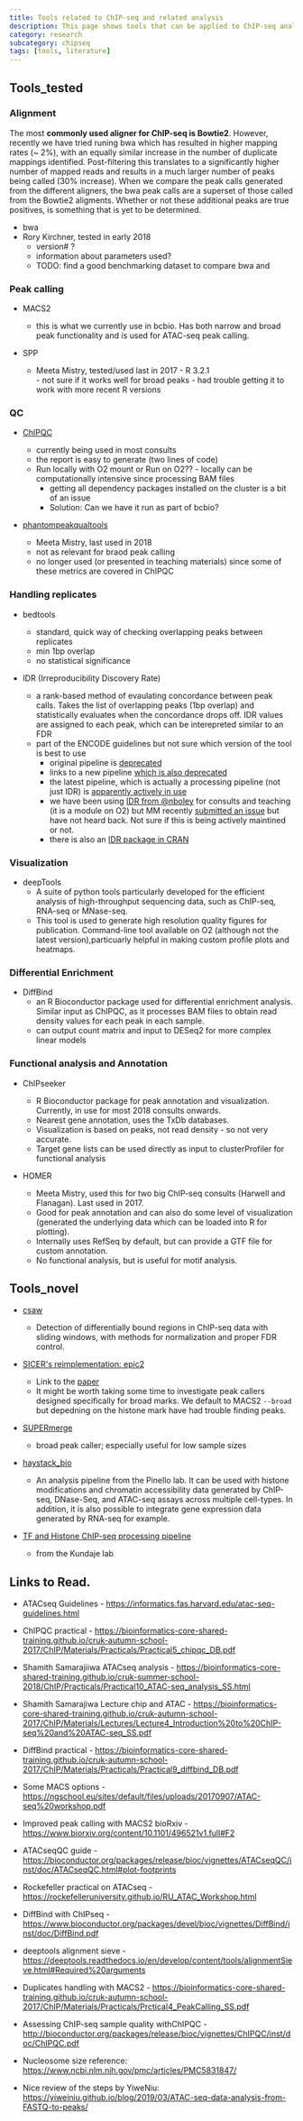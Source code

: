 ```yaml
---
title: Tools related to ChIP-seq and related analysis 
description: This page shows tools that can be applied to ChIP-seq analysis and other chromatin biology related techniques.
category: research
subcategory: chipseq 
tags: [tools, literature]
---
```


## Tools_tested

### Alignment

The most **commonly used aligner for ChIP-seq is Bowtie2**. However, recently we have tried runing bwa which has resulted in higher mapping rates (~ 2%), with an equally similar increase in the number of duplicate mappings identified. Post-filtering this translates to a significantly higher number of mapped reads and results in a much larger number of peaks being called (30% increase). When we compare the peak calls generated from the different aligners, the bwa peak calls are a superset of those called from the Bowtie2 aligments. Whether or not these additional peaks are true positives, is something that is yet to be determined.

- bwa
 - Rory Kirchner, tested in early 2018
    - version# ?
    - information about parameters used?
    - TODO: find a good benchmarking dataset to compare bwa and 
 
### Peak calling

- MACS2
  - this is what we currently use in bcbio. Has both narrow and broad peak functionality and is used for ATAC-seq peak calling.

- SPP
  - Meeta Mistry, tested/used last in 2017
  		- R 3.2.1	
  		- not sure if it works well for broad peaks 
  		- had trouble getting it to work with more recent R versions
  

### QC

- [ChIPQC](http://bioconductor.org/packages/release/bioc/html/ChIPQC.html)
	- currently being used in most consults
	- the report is easy to generate (two lines of code)
	- Run locally with O2 mount or Run on O2??		- locally can be computationally intensive since processing BAM files
		- getting all dependency packages installed on the cluster is a bit of an issue
		-  Solution: Can we have it run as part of bcbio?

	
- [phantompeakqualtools](https://github.com/kundajelab/phantompeakqualtools) 
  - Meeta Mistry, last used in 2018
  - not as relevant for braod peak calling
  - no longer used (or presented in teaching materials) since some of these metrics are covered in ChIPQC

	

### Handling replicates

- bedtools
  - standard, quick way of checking overlapping peaks between replicates
  - min 1bp overlap
  - no statistical significance

- IDR (Irreproducibility Discovery Rate) 
  - a rank-based method of evaulating concordance between peak calls. Takes the list of overlapping peaks (1bp overlap) and statistically evaluates when the concordance drops off. IDR values are assigned to each peak, which can be interepreted similar to an FDR
  - part of the ENCODE guidelines but not sure which version of the tool is best to use
    - original pipeline is [deprecated](https://sites.google.com/site/anshulkundaje/projects/idr)
    - links to a new pipeline [which is also deprecated](https://github.com/kundajelab/chipseq_pipeline)
    - the latest pipeline, which is actually a processing pipeline (not just IDR) is [apparently actively in use](https://github.com/ENCODE-DCC/chip-seq-pipeline2)
    - we have been using [IDR from @nboley](https://github.com/nboley/idr) for consults and teaching (it is a module on O2) but MM recently [submitted an issue](https://github.com/nboley/idr/issues/43) but have not heard back. Not sure if this is being actively maintined or not.
    - there is also an [IDR package in CRAN](https://cran.r-project.org/web/packages/idr/index.html)

### Visualization

- deepTools
  - A suite of python tools particularly developed for the efficient analysis of high-throughput sequencing data, such as ChIP-seq, RNA-seq or MNase-seq.
  - This tool is used to generate high resolution quality figures for publication. Command-line tool available on O2 (although not the latest version),particuarly helpful in making custom profile plots and heatmaps.

### Differential Enrichment

- DiffBind
  - an R Bioconductor package used for differential enrichment analysis. Similar input as ChIPQC, as it processes BAM files to obtain read density values for each peak in each sample.
  - can output count matrix and input to DESeq2 for more complex linear models

### Functional analysis and Annotation 

- ChIPseeker 
	- R Bioconductor package for peak annotation and visualization. Currently, in use for most 2018 consults onwards. 
	- Nearest gene annotation, uses the TxDb databases.
	- Visualization is based on peaks, not read density - so not very accurate.
	- Target gene lists can be used directly as input to clusterProfiler for functional analysis

- HOMER 
	- Meeta Mistry, used this for two big ChIP-seq consults (Harwell and Flanagan). Last used in 2017.
	- Good for peak annotation and can also do some level of visualization (generated the underlying data which can be loaded into R for plotting). 
	- Internally uses RefSeq by default, but can provide a GTF file for custom annotation. 
	- No functional analysis, but is useful for motif analysis.



## Tools_novel


- [csaw](https://bioconductor.org/packages/release/bioc/html/csaw.html)
  - Detection of differentially bound regions in ChIP-seq data with sliding windows, with methods for normalization and proper FDR control.
 
- [SICER's reimplementation: epic2](https://github.com/biocore-ntnu/epic2)
  - Link to the [paper](https://academic.oup.com/bioinformatics/advance-article-abstract/doi/10.1093/bioinformatics/btz232/5421513?redirectedFrom=fulltext)
  - It might be worth taking some time to investigate peak callers designed specifically for broad marks. We default to MACS2 `--broad` but depedning on the histone mark have had trouble finding peaks.

- [SUPERmerge](https://www.biorxiv.org/content/10.1101/121897v1)
  - broad peak caller; especially useful for low sample sizes

- [haystack_bio](https://github.com/pinellolab/haystack_bio)
  - An analysis pipeline from the Pinello lab. It can be used with histone modifications and chromatin accessibility data generated by ChIP-seq, DNase-Seq, and ATAC-seq assays across multiple cell-types. In addition, it is also possible to integrate gene expression data generated by RNA-seq for example.

- [TF and Histone ChIP-seq processing pipeline](https://github.com/ENCODE-DCC/chip-seq-pipeline2)
  - from the Kundaje lab

## Links to Read.

- ATACseq Guidelines - https://informatics.fas.harvard.edu/atac-seq-guidelines.html

- ChIPQC practical - https://bioinformatics-core-shared-training.github.io/cruk-autumn-school-2017/ChIP/Materials/Practicals/Practical5_chipqc_DB.pdf

- Shamith Samarajiiwa ATACseq analysis - https://bioinformatics-core-shared-training.github.io/cruk-summer-school-2018/ChIP/Practicals/Practical10_ATAC-seq_analysis_SS.html

- Shamith Samarajiwa Lecture chip and ATAC - https://bioinformatics-core-shared-training.github.io/cruk-autumn-school-2017/ChIP/Materials/Lectures/Lecture4_Introduction%20to%20ChIP-seq%20and%20ATAC-seq_SS.pdf

- DiffBind practical - https://bioinformatics-core-shared-training.github.io/cruk-autumn-school-2017/ChIP/Materials/Practicals/Practical9_diffbind_DB.pdf

- Some MACS options - https://ngschool.eu/sites/default/files/uploads/20170907/ATAC-seq%20workshop.pdf

- Improved peak calling with MACS2 bioRxiv - https://www.biorxiv.org/content/10.1101/496521v1.full#F2

- ATACseqQC guide - https://bioconductor.org/packages/release/bioc/vignettes/ATACseqQC/inst/doc/ATACseqQC.html#plot-footprints

- Rockefeller practical on ATACseq - https://rockefelleruniversity.github.io/RU_ATAC_Workshop.html

- DiffBind with ChIPseq - https://www.bioconductor.org/packages/devel/bioc/vignettes/DiffBind/inst/doc/DiffBind.pdf

- deeptools alignment sieve - https://deeptools.readthedocs.io/en/develop/content/tools/alignmentSieve.html#Required%20arguments

- Duplicates handling with MACS2 - https://bioinformatics-core-shared-training.github.io/cruk-autumn-school-2017/ChIP/Materials/Practicals/Prctical4_PeakCalling_SS.pdf

- Assessing ChIP-seq sample quality withChIPQC - http://bioconductor.org/packages/release/bioc/vignettes/ChIPQC/inst/doc/ChIPQC.pdf

- Nucleosome size reference: https://www.ncbi.nlm.nih.gov/pmc/articles/PMC5831847/

- Nice review of the steps by YiweNiu: https://yiweiniu.github.io/blog/2019/03/ATAC-seq-data-analysis-from-FASTQ-to-peaks/
